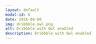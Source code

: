 ```yaml
---
layout: default
modal-id: 6
date: 2016-04-08
img: dribbble_owl.png
alt: Dribbble with Owl enabled
description: Dribbble with Owl enabled
---
```

